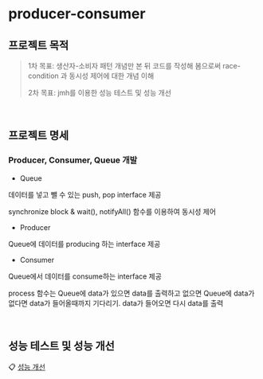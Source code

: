 # producer-consumer
## 프로젝트 목적

> 1차 목표: 생산자-소비자 패턴 개념만 본 뒤 코드를 작성해 봄으로써 race-condition 과 동시성 제어에 대한 개념 이해
>
> 2차 목표: jmh를 이용한 성능 테스트 및 성능 개선


<br>

## 프로젝트 명세
### Producer, Consumer, Queue 개발
- Queue

데이터를 넣고 뺄 수 있는 push, pop interface 제공

synchronize block & wait(), notifyAll() 함수를 이용하여 동시성 제어

- Producer

Queue에 데이터를 producing 하는 interface 제공

- Consumer

Queue에서 데이터를 consume하는 interface 제공

process 함수는 Queue에 data가 있으면 data를 출력하고 없으면 Queue에 data가 없다면 data가 들어올때까지 기다리기. data가 들어오면 다시 data를 출력


<br>

## 성능 테스트 및 성능 개선

:clipboard: [성능 개선](https://www.notion.so/producer-consumer-59d25260c64d4309ac0534bcc108212a)

<br>



